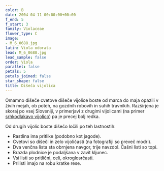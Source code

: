 ```yaml
---
color: B
date: 2004-04-11 00:00:00+00:00
f_end: 5
f_start: 3
family: Violaceae
flower_type: C
image:
- M_6_0688.jpg
latin: Viola odorata
lead: M_6_0688.jpg
lead_sample: false
order: Viola
parallel: false
petals: 5
petals_joined: false
star_shape: false
title: Dišeča vijolica
---
```

Omamno dišeče cvetove dišeče vijolice boste od marca do maja opazili v živih mejah, ob poteh, na gozdnih robovih in suhih travnikih. Razširjena je skoraj po vsej Sloveniji, v primerjavi z drugimi vijolicami (na primer [srhkodlakavo vijolico](../violahirta/)) pa je precej bolj redka.

Od drugih vijolic boste dišečo ločili po teh lastnostih:

-   Rastlina ima pritlike (podobno kot jagode).
-   Cvetovi so dišeči in zelo vijoličasti (na fotografiji so preveč modri).
-   Dva venčna lista sta obrnjena navgor, trije navzdol. Čašni listi so topi.
-   Brazda plodnice je podaljšana v zavit kljunec.
-   Vsi listi so pritlični, celi, okroglosrčasti.
-   Prilisti imajo na robu kratke rese.
